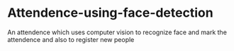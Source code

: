# Attendence-using-face-detection
An attendence which uses computer vision to recognize face and mark the attendence and also to register new people
